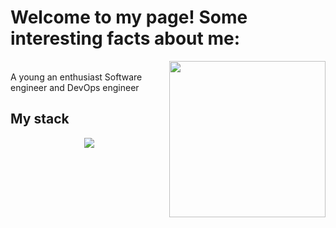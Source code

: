 <h1>Welcome to my page! Some interesting facts about me:</h1>
<picture> <img align="right" src="https://github.com/7oSkaaa/7oSkaaa/blob/main/Images/Right_Side.gif?raw=true" width = 250px></picture>

<br> A young an enthusiast Software engineer and DevOps engineer


## My stack

<p align="center">
  <a href="https://skillicons.dev">
    <img src="https://skillicons.dev/icons?i=git,github,go,fastapi,postgresql,mysql,sqlite,docker,graphql,gitlab,kubernetes,ansible,kafka,grafana,prometheus,elasticsearch,linux,bash,jenkins,postman,powershell,rabbitmq,redis,terraform,&perline=14" />
  </a>
</p>

